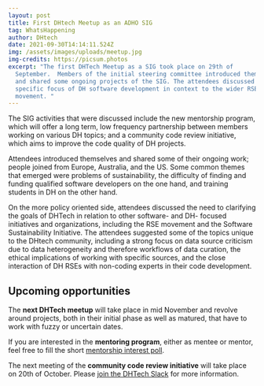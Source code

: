 ```yaml
---
layout: post
title: First DHtech Meetup as an ADHO SIG
tag: WhatsHappening
author: DHtech
date: 2021-09-30T14:14:11.524Z
img: /assets/images/uploads/meetup.jpg
img-credits: https://picsum.photos
excerpt: "The first DHTech Meetup as a SIG took place on 29th of
  September.  Members of the initial steering committee introduced themselves
  and shared some ongoing projects of the SIG. The attendees discussed the
  specific focus of DH software development in context to the wider RSE
  movement. "
---
```

The SIG activities that were discussed include the new mentorship program, which will offer a long term, low frequency partnership between members working on various DH topics; and a community code review initiative, which aims to improve the code quality of DH projects. 

Attendees introduced themselves and shared some of their ongoing work; people joined from Europe, Australia, and the US. Some common themes that emerged were problems of sustainability, the difficulty  of finding and funding qualified software developers on the one hand, and training students in DH on the other hand.

On the more policy oriented side, attendees discussed the need to clarifying the goals of DHTech in relation to other software- and DH- focused initiatives and organizations, including the RSE movement and the Software Sustainability Initiative. The attendees suggested some of the topics unique to the DHtech  community, including a strong focus on data source criticism due to data heterogeneity and therefore workflows of data curation, the ethical implications of working with specific sources, and the close interaction of DH RSEs with non-coding experts in their code development.

## Upcoming opportunities

The **next DHTech meetup** will take place in mid November and revolve around projects, both in their initial phase as well as matured, that have to work with fuzzy or uncertain dates. 

If you are interested in the **mentoring program**, either as mentee or mentor, feel free to fill the short [mentorship interest poll](https://forms.gle/ZG3QpEo2QU4XvCYu5). 

The next meeting of the **community code review initiative** will take place on 20th of October. Please [join the DHTech Slack](https://dh-tech.github.io/join/#/) for more information.